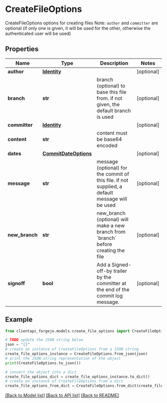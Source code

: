 # CreateFileOptions

CreateFileOptions options for creating files Note: `author` and `committer` are optional (if only one is given, it will be used for the other, otherwise the authenticated user will be used)

## Properties

Name | Type | Description | Notes
------------ | ------------- | ------------- | -------------
**author** | [**Identity**](Identity.md) |  | [optional] 
**branch** | **str** | branch (optional) to base this file from. if not given, the default branch is used | [optional] 
**committer** | [**Identity**](Identity.md) |  | [optional] 
**content** | **str** | content must be base64 encoded | 
**dates** | [**CommitDateOptions**](CommitDateOptions.md) |  | [optional] 
**message** | **str** | message (optional) for the commit of this file. if not supplied, a default message will be used | [optional] 
**new_branch** | **str** | new_branch (optional) will make a new branch from &#x60;branch&#x60; before creating the file | [optional] 
**signoff** | **bool** | Add a Signed-off-by trailer by the committer at the end of the commit log message. | [optional] 

## Example

```python
from clientapi_forgejo.models.create_file_options import CreateFileOptions

# TODO update the JSON string below
json = "{}"
# create an instance of CreateFileOptions from a JSON string
create_file_options_instance = CreateFileOptions.from_json(json)
# print the JSON string representation of the object
print(CreateFileOptions.to_json())

# convert the object into a dict
create_file_options_dict = create_file_options_instance.to_dict()
# create an instance of CreateFileOptions from a dict
create_file_options_from_dict = CreateFileOptions.from_dict(create_file_options_dict)
```
[[Back to Model list]](../README.md#documentation-for-models) [[Back to API list]](../README.md#documentation-for-api-endpoints) [[Back to README]](../README.md)


